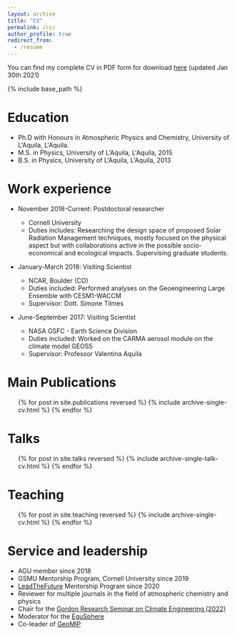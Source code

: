 ```yaml
---
layout: archive
title: "CV"
permalink: /cv/
author_profile: true
redirect_from:
  - /resume
---
```


You can find my complete CV in PDF form for download [here](http://dan-visioni.github.io/files/Curriculum.pdf) (updated Jan 30th 2021)

{% include base_path %}

Education
======
* Ph.D with Honours in Atmospheric Physics and Chemistry, University of L'Aquila, L'Aquila.
* M.S. in Physics, University of L'Aquila, L'Aquila, 2015
* B.S. in Physics, University of L'Aquila, L'Aquila, 2013

Work experience
======

* November 2018-Current: Postdoctoral researcher
  * Cornell University
  * Duties includes: Researching the design space of proposed Solar Radiation Management techniques, mostly focused on the physical aspect but with collaborations active in the possible socio-economical and ecological impacts. Supervising graduate students.

* January-March 2018: Visiting Scientist
  * NCAR, Boulder (CO)
  * Duties included: Performed analyses on the Geoengineering Large Ensemble with CESM1-WACCM
  * Supervisor: Dott. Simone Tilmes
  
* June-September 2017: Visiting Scientist
  * NASA GSFC - Earth Science Division
  * Duties included: Worked on the CARMA aerosol module on the climate model GEOS5
  * Supervisor: Professor Valentina Aquila

Main Publications
======
  <ul>{% for post in site.publications reversed %}
    {% include archive-single-cv.html %}
  {% endfor %}</ul>
  
Talks
======
  <ul>{% for post in site.talks reversed %}
    {% include archive-single-talk-cv.html %}
  {% endfor %}</ul>
  
Teaching
======
  <ul>{% for post in site.teaching reversed %}
    {% include archive-single-cv.html %}
  {% endfor %}</ul>
  
Service and leadership
======
* AGU member since 2018
* GSMU Mentorship Program, Cornell University since 2019
* [LeadTheFuture](https://leadthefuture.tech/?v=7516fd43adaa) Mentorship Program since 2020
* Reviewer for multiple journals in the field of atmospheric chemistry and physics
* Chair for the [Gordon Research Seminar on Climate Engineering (2022)](https://www.grc.org/climate-engineering-grs-conference/2022/)
* Moderator for the [EguSphere](https://www.egusphere.net/)
* Co-leader of [GeoMIP](www.geomip.org)
